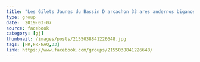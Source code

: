 ```yaml
---
title: "Les Gilets Jaunes du Bassin D arcachon 33 ares andernos biganos gujan"
type: group
date:  2019-03-07
source: facebook
category: [gj]
thumbnail: /images/posts/2155038841226648.jpg
tags: [FR,FR-NAQ,33]
link: https://www.facebook.com/groups/2155038841226648/
---
```

